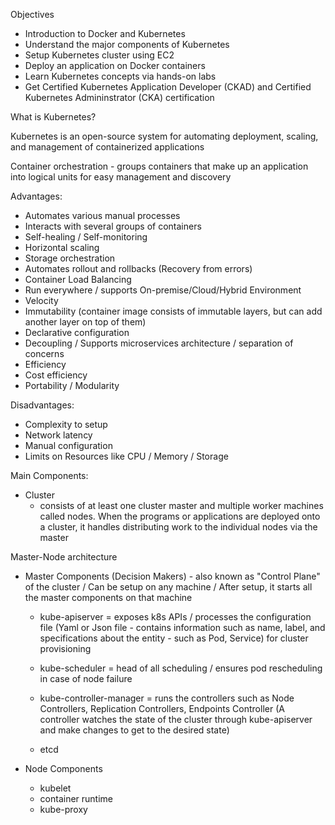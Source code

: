 Objectives
 - Introduction to Docker and Kubernetes
 - Understand the major components of Kubernetes
 - Setup Kubernetes cluster using EC2
 - Deploy an application on Docker containers
 - Learn Kubernetes concepts via hands-on labs
 - Get Certified Kubernetes Application Developer (CKAD)
   and Certified Kubernetes Admininstrator (CKA) certification

What is Kubernetes?

Kubernetes is an open-source system for automating deployment, scaling, and management of containerized applications

Container orchestration - groups containers that make up an application into logical units for easy management and discovery

Advantages:
 - Automates various manual processes
 - Interacts with several groups of containers
 - Self-healing / Self-monitoring
 - Horizontal scaling
 - Storage orchestration
 - Automates rollout and rollbacks (Recovery from errors)
 - Container Load Balancing
 - Run everywhere / supports On-premise/Cloud/Hybrid Environment
 - Velocity
 - Immutability (container image consists of immutable layers, but can add another layer on top of them)
 - Declarative configuration
 - Decoupling / Supports microservices architecture / separation of concerns
 - Efficiency
 - Cost efficiency
 - Portability / Modularity

Disadvantages:
 - Complexity to setup
 - Network latency
 - Manual configuration
 - Limits on Resources like CPU / Memory / Storage

Main Components:
  - Cluster
    - consists of at least one cluster master and multiple worker machines called nodes. When the programs or applications are deployed onto a cluster, it handles distributing work to the individual nodes via the master

Master-Node architecture

  - Master Components (Decision Makers) - also known as "Control Plane" of the cluster / Can be setup on any machine / After setup, it starts all the master components on that machine
    - kube-apiserver = exposes k8s APIs / processes the configuration file (Yaml or Json file - contains information such as name, label, and specifications about the entity - such as Pod, Service) for cluster provisioning

    - kube-scheduler = head of all scheduling / ensures pod rescheduling in case of node failure
    - kube-controller-manager = runs the controllers such as Node Controllers, Replication Controllers, Endpoints Controller (A controller watches the state of the cluster through kube-apiserver and make changes to get to the desired state)
    - etcd

  - Node Components
    - kubelet
    - container runtime
    - kube-proxy


